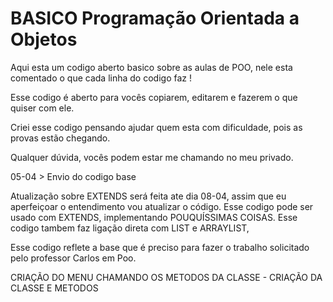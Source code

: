 # BASICO Programação Orientada a Objetos

Aqui esta um codigo aberto basico sobre as aulas de POO, nele esta comentado o que cada linha do codigo faz !

Esse codigo é aberto para vocês copiarem, editarem e fazerem o que quiser com ele.

Criei esse codigo pensando ajudar quem esta com dificuldade, pois as provas estão chegando.


Qualquer dúvida, vocês podem estar me chamando no meu privado.

05-04 > Envio do codigo base

Atualização sobre EXTENDS será feita ate dia 08-04, assim que eu aperfeiçoar o entendimento vou atualizar o código.
Esse codigo pode ser usado com EXTENDS, implementando POUQUÍSSIMAS COISAS.
Esse codigo tambem faz ligação direta com LIST e ARRAYLIST, 


Esse codigo reflete a base que é preciso para fazer o trabalho solicitado pelo professor Carlos em Poo.

CRIAÇÃO DO MENU CHAMANDO OS METODOS DA CLASSE  -  CRIAÇÃO DA CLASSE E METODOS
